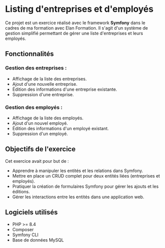 # Listing d'entreprises et d'employés

Ce projet est un exercice réalisé avec le framework **Symfony** dans le cadres de ma formation avec Elan Formation. Il s'agit d'un système de gestion simplifié permettant de gérer une liste d'entreprises et leurs employés.

## Fonctionnalités

### Gestion des entreprises :
- Affichage de la liste des entreprises.
- Ajout d'une nouvelle entreprise.
- Édition des informations d'une entreprise existante.
- Suppression d'une entreprise.

### Gestion des employés :
- Affichage de la liste des employés.
- Ajout d'un nouvel employé.
- Édition des informations d'un employé existant.
- Suppression d'un employé.

## Objectifs de l'exercice
Cet exercice avait pour but de :
- Apprendre à manipuler les entités et les relations dans Symfony.
- Mettre en place un CRUD complet pour deux entités liées (entreprises et employés).
- Pratiquer la création de formulaires Symfony pour gérer les ajouts et les éditions.
- Gérer les interactions entre les entités dans une application web.

## Logiciels utilisés
- PHP >= 8.4
- Composer
- Symfony CLI
- Base de données MySQL



